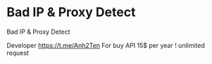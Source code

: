 # Bad IP & Proxy Detect
 Bad IP & Proxy Detect

Developer https://t.me/Anh2Ten
For buy API 15$ per year !
unlimited request